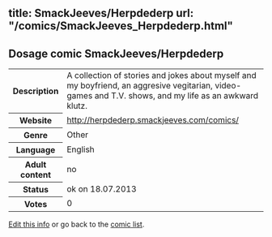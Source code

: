 title: SmackJeeves/Herpdederp
url: "/comics/SmackJeeves_Herpdederp.html"
---
Dosage comic SmackJeeves/Herpdederp
-----------------------------------------

<p id="msg"></p>
<script type="text/javascript">
if (window.location.search === '?edit_info_mail=sent_ok') {
  var elem = document.getElementById("msg");
  elem.innerHTML = 'Edited information sucessfully sent for review, which is usually done daily. Thanks!';
  elem.className = 'ok';
}
</script>
<table class="comicinfo">
<tr>
<th>Description</th><td>A collection of stories and jokes about myself and my boyfriend, an aggresive vegitarian, video-games and T.V. shows, and my life as an awkward klutz.</td>
</tr>
<tr>
<th>Website</th><td><a href="http://herpdederp.smackjeeves.com/comics/">http://herpdederp.smackjeeves.com/comics/</a></td>
</tr>
<tr>
<th>Genre</th><td>Other</td>
</tr>
<tr>
<th>Language</th><td>English</td>
</tr>
<tr>
<th>Adult content</th><td>no</td>
</tr>
<tr>
<th>Status</th><td>ok on 18.07.2013</td>
</tr>
<tr>
<th>Votes</th><td>0</td>
</tr>
</table>

[Edit this info](SmackJeeves_Herpdederp_edit.html) or go back to the [comic list](../comic-index.html).
